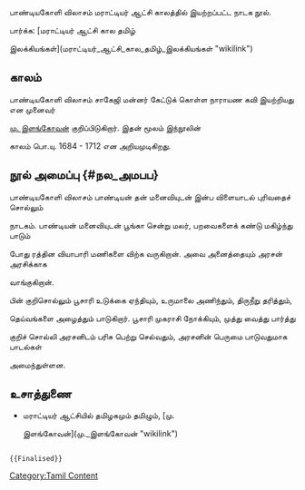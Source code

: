 பாண்டியகோளி விலாசம் மராட்டியர் ஆட்சி காலத்தில் இயற்றப்பட்ட நாடக நூல்.

பார்க்க: [மராட்டியர் ஆட்சி கால தமிழ்
இலக்கியங்கள்](மராட்டியர்_ஆட்சி_கால_தமிழ்_இலக்கியங்கள் "wikilink")

## காலம்

பாண்டியகோளி விலாசம் சாகேஜி மன்னர் கேட்டுக் கொள்ள நாராயண கவி இயற்றியது என முனைவர்
[மு. இளங்கோவன்](மு._இளங்கோவன் "wikilink") குறிப்பிடுகிறார். இதன் மூலம் இந்நூலின்
காலம் பொ.யு. 1684 - 1712 என அறியமுடிகிறது.

## நூல் அமைப்பு {#நல_அமபப}

பாண்டியகோளி விலாசம் பாண்டியன் தன் மனைவியுடன் இன்ப விளையாடல் புரிவதைச் சொல்லும்
நாடகம். பாண்டியன் மனைவியுடன் பூங்கா சென்று மலர், பறவைகளைக் கண்டு மகிழ்ந்து பாடும்
போது ரத்தின வியாபாரி மணிகளை விற்க வருகிறான். அவை அனைத்தையும் அரசன் அரசிக்காக
வாங்குகிறான்.

பின் குறிசொல்லும் பூசாரி உடுக்கை ஏந்தியும், உருமாலை அணிந்தும், திருநீறு தரித்தும்,
தெய்வங்களை அழைத்தும் பாடுகிறார். பூசாரி முகராசி நோக்கியும், முத்து வைத்து பார்த்து
குறிச் சொல்லி அரசனிடம் பரிசு பெற்று செல்வதும், அரசனின் பெருமை பாடுவதுமாக பாடல்கள்
அமைந்துள்ளன.

## உசாத்துணை

-   மராட்டியர் ஆட்சியில் தமிழகமும் தமிழும், [மு.
    இளங்கோவன்](மு._இளங்கோவன் "wikilink")

```{=mediawiki}
{{Finalised}}
```
[Category:Tamil Content](Category:Tamil_Content "wikilink")
